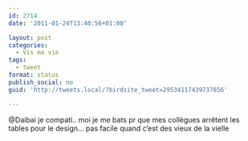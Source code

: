 ```yaml
---
id: 2714
date: '2011-01-24T13:40:56+01:00'

layout: post
categories:
  - Vis ma vie
tags:
  - tweet
format: status
publish_social: no
guid: 'http://tweets.local/?birdsite_tweet=29534117439737856'

---
```


@Daibai je compati.. moi je me bats pr que mes collègues arrêtent les tables pour le design… pas facile quand c’est des vieux de la vielle